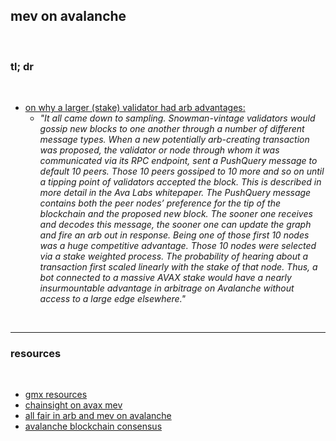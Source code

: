 ## mev on avalanche

<br>


### tl; dr

<br>

* [on why a larger (stake) validator had arb advantages:](https://www.ddmckinnon.com/2022/11/27/all-is-fair-in-arb-and-mev-on-avalanche-c-chain/)
  - *"It all came down to sampling. Snowman-vintage validators would gossip new blocks to one another through a number of different message types. When a new potentially arb-creating transaction was proposed, the validator or node through whom it was communicated via its RPC endpoint, sent a PushQuery message to default 10 peers. Those 10 peers gossiped to 10 more and so on until a tipping point of validators accepted the block. This is described in more detail in the Ava Labs whitepaper. The PushQuery message contains both the peer nodes’ preference for the tip of the blockchain and the proposed new block. The sooner one receives and decodes this message, the sooner one can update the graph and fire an arb out in response. Being one of those first 10 nodes was a huge competitive advantage. Those 10 nodes were selected via a stake weighted process. The probability of hearing about a transaction first scaled linearly with the stake of that node. Thus, a bot connected to a massive AVAX stake would have a nearly insurmountable advantage in arbitrage on Avalanche without access to a large edge elsewhere."*


<br>



---

### resources

<br>

* [gmx resources](https://github.com/go-outside-labs/mev-toolkit/tree/main/MEV_by_chains/MEV_on_Arbitrum/gmx)
* [chainsight on avax mev](https://avax.chainsight.dev/)
* [all fair in arb and mev on avalanche](https://www.ddmckinnon.com/2022/11/27/all-is-fair-in-arb-and-mev-on-avalanche-c-chain/)
* [avalanche blockchain consensus](https://docs.avax.network/overview/getting-started/avalanche-consensus)

